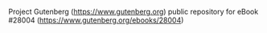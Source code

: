 Project Gutenberg (https://www.gutenberg.org) public repository for eBook #28004 (https://www.gutenberg.org/ebooks/28004)
